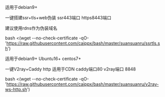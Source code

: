 适用于debian9+

一键搭建ssr+tls+web伪装 ssr443端口 https8443端口

建议使用rdns作为伪装域名

bash <(wget --no-check-certificate -qO- 'https://raw.githubusercontent.com/caippx/bash/master/suansuanru/ssrtls.sh')


适用于debian9+ Ubuntu16+ centos7+ 


一键V2ray+Caddy http 适用于CDN caddy端口80 v2ray端口 8848


bash <(wget --no-check-certificate -qO- 'https://raw.githubusercontent.com/caippx/bash/master/suansuanru/v2ray-ws-http.sh')
